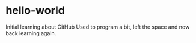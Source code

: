 # hello-world
Initial learning about GitHub
Used to program a bit, left the space and now back learning again.
